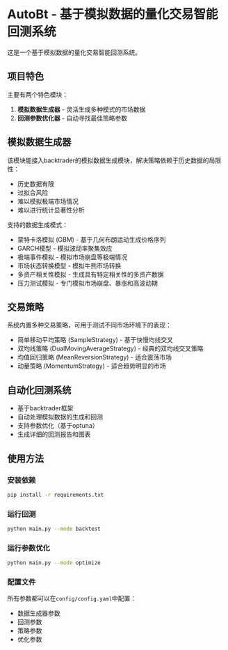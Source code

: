 # AutoBt - 基于模拟数据的量化交易智能回测系统

这是一个基于模拟数据的量化交易智能回测系统。

## 项目特色

主要有两个特色模块：
1. **模拟数据生成器** - 灵活生成多种模式的市场数据
2. **回测参数优化器** - 自动寻找最佳策略参数

## 模拟数据生成器

该模块能接入backtrader的模拟数据生成模块，解决策略依赖于历史数据的局限性：
- 历史数据有限
- 过拟合风险
- 难以模拟极端市场情况
- 难以进行统计显著性分析

支持的数据生成模式：
- 蒙特卡洛模拟 (GBM) - 基于几何布朗运动生成价格序列
- GARCH模型 - 模拟波动率聚集效应
- 极端事件模拟 - 模拟市场崩盘等极端情况
- 市场状态转换模型 - 模拟牛熊市场转换
- 多资产相关性模拟 - 生成具有特定相关性的多资产数据
- 压力测试模拟 - 专门模拟市场崩盘、暴涨和高波动期

## 交易策略

系统内置多种交易策略，可用于测试不同市场环境下的表现：
- 简单移动平均策略 (SampleStrategy) - 基于快慢均线交叉
- 双均线策略 (DualMovingAverageStrategy) - 经典的双均线交叉策略
- 均值回归策略 (MeanReversionStrategy) - 适合震荡市场
- 动量策略 (MomentumStrategy) - 适合趋势明显的市场

## 自动化回测系统

- 基于backtrader框架
- 自动处理模拟数据的生成和回测
- 支持参数优化（基于optuna）
- 生成详细的回测报告和图表

## 使用方法

### 安装依赖

```bash
pip install -r requirements.txt
```

### 运行回测

```bash
python main.py --mode backtest
```

### 运行参数优化

```bash
python main.py --mode optimize
```

### 配置文件

所有参数都可以在`config/config.yaml`中配置：
- 数据生成器参数
- 回测参数
- 策略参数
- 优化参数
